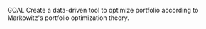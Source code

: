 GOAL
Create a data-driven tool to optimize portfolio according to Markowitz's portfolio optimization theory.
